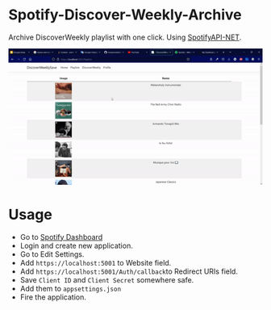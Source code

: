 # Spotify-Discover-Weekly-Archive

Archive DiscoverWeekly playlist with one click. Using [SpotifyAPI-NET](https://github.com/JohnnyCrazy/SpotifyAPI-NET).

<p align="center">
  <img src= "https://github.com/mohammed0xff/Spotify-Discover-Weekly-Archive/blob/main/DiscoverWeeklySaveApp/DiscoverWeeklySave/demo.gif" />
</p>

# Usage 
* Go to [Spotify Dashboard](https://developer.spotify.com/dashboard/) 
* Login and create new application.
* Go to Edit Settings.
* Add `https://localhost:5001` to Website field.
* Add `https://localhost:5001/Auth/callback`to Redirect URIs field. 
* Save `Client ID` and `Client Secret` somewhere safe.
* Add them to `appsettings.json`
* Fire the application.
